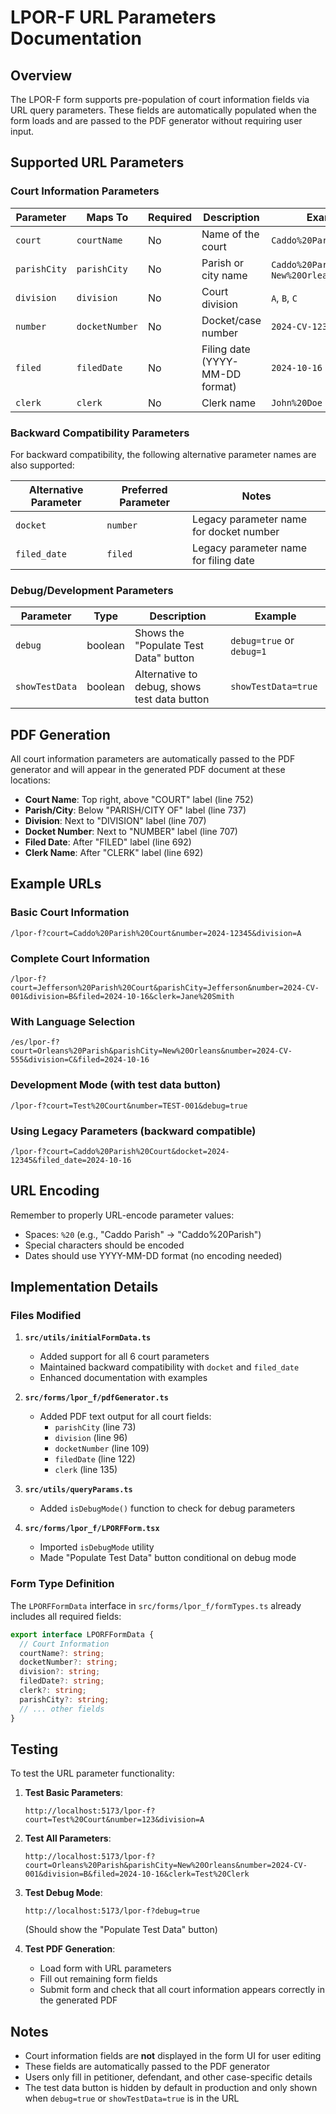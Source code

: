 # LPOR-F URL Parameters Documentation

## Overview
The LPOR-F form supports pre-population of court information fields via URL query parameters. These fields are automatically populated when the form loads and are passed to the PDF generator without requiring user input.

## Supported URL Parameters

### Court Information Parameters

| Parameter | Maps To | Required | Description | Example |
|-----------|---------|----------|-------------|---------|
| `court` | `courtName` | No | Name of the court | `Caddo%20Parish%20Court` |
| `parishCity` | `parishCity` | No | Parish or city name | `Caddo%20Parish` or `New%20Orleans` |
| `division` | `division` | No | Court division | `A`, `B`, `C` |
| `number` | `docketNumber` | No | Docket/case number | `2024-CV-12345` |
| `filed` | `filedDate` | No | Filing date (YYYY-MM-DD format) | `2024-10-16` |
| `clerk` | `clerk` | No | Clerk name | `John%20Doe` |

### Backward Compatibility Parameters

For backward compatibility, the following alternative parameter names are also supported:

| Alternative Parameter | Preferred Parameter | Notes |
|----------------------|---------------------|-------|
| `docket` | `number` | Legacy parameter name for docket number |
| `filed_date` | `filed` | Legacy parameter name for filing date |

### Debug/Development Parameters

| Parameter | Type | Description | Example |
|-----------|------|-------------|---------|
| `debug` | boolean | Shows the "Populate Test Data" button | `debug=true` or `debug=1` |
| `showTestData` | boolean | Alternative to debug, shows test data button | `showTestData=true` |

## PDF Generation

All court information parameters are automatically passed to the PDF generator and will appear in the generated PDF document at these locations:

- **Court Name**: Top right, above "COURT" label (line 752)
- **Parish/City**: Below "PARISH/CITY OF" label (line 737)
- **Division**: Next to "DIVISION" label (line 707)
- **Docket Number**: Next to "NUMBER" label (line 707)
- **Filed Date**: After "FILED" label (line 692)
- **Clerk Name**: After "CLERK" label (line 692)

## Example URLs

### Basic Court Information
```
/lpor-f?court=Caddo%20Parish%20Court&number=2024-12345&division=A
```

### Complete Court Information
```
/lpor-f?court=Jefferson%20Parish%20Court&parishCity=Jefferson&number=2024-CV-001&division=B&filed=2024-10-16&clerk=Jane%20Smith
```

### With Language Selection
```
/es/lpor-f?court=Orleans%20Parish&parishCity=New%20Orleans&number=2024-CV-555&division=C&filed=2024-10-16
```

### Development Mode (with test data button)
```
/lpor-f?court=Test%20Court&number=TEST-001&debug=true
```

### Using Legacy Parameters (backward compatible)
```
/lpor-f?court=Caddo%20Parish%20Court&docket=2024-12345&filed_date=2024-10-16
```

## URL Encoding

Remember to properly URL-encode parameter values:

- Spaces: `%20` (e.g., "Caddo Parish" → "Caddo%20Parish")
- Special characters should be encoded
- Dates should use YYYY-MM-DD format (no encoding needed)

## Implementation Details

### Files Modified

1. **`src/utils/initialFormData.ts`**
   - Added support for all 6 court parameters
   - Maintained backward compatibility with `docket` and `filed_date`
   - Enhanced documentation with examples

2. **`src/forms/lpor_f/pdfGenerator.ts`**
   - Added PDF text output for all court fields:
     - `parishCity` (line 73)
     - `division` (line 96)
     - `docketNumber` (line 109)
     - `filedDate` (line 122)
     - `clerk` (line 135)

3. **`src/utils/queryParams.ts`**
   - Added `isDebugMode()` function to check for debug parameters

4. **`src/forms/lpor_f/LPORFForm.tsx`**
   - Imported `isDebugMode` utility
   - Made "Populate Test Data" button conditional on debug mode

### Form Type Definition

The `LPORFFormData` interface in `src/forms/lpor_f/formTypes.ts` already includes all required fields:

```typescript
export interface LPORFFormData {
  // Court Information
  courtName?: string;
  docketNumber?: string;
  division?: string;
  filedDate?: string;
  clerk?: string;
  parishCity?: string;
  // ... other fields
}
```

## Testing

To test the URL parameter functionality:

1. **Test Basic Parameters**:
   ```
   http://localhost:5173/lpor-f?court=Test%20Court&number=123&division=A
   ```

2. **Test All Parameters**:
   ```
   http://localhost:5173/lpor-f?court=Orleans%20Parish&parishCity=New%20Orleans&number=2024-CV-001&division=B&filed=2024-10-16&clerk=Test%20Clerk
   ```

3. **Test Debug Mode**:
   ```
   http://localhost:5173/lpor-f?debug=true
   ```
   (Should show the "Populate Test Data" button)

4. **Test PDF Generation**:
   - Load form with URL parameters
   - Fill out remaining form fields
   - Submit form and check that all court information appears correctly in the generated PDF

## Notes

- Court information fields are **not** displayed in the form UI for user editing
- These fields are automatically passed to the PDF generator
- Users only fill in petitioner, defendant, and other case-specific details
- The test data button is hidden by default in production and only shown when `debug=true` or `showTestData=true` is in the URL
